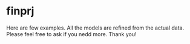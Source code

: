 # finprj
Here are few examples. 
All the models are refined from the actual data.
Please feel free to ask if you nedd more.
Thank you!
